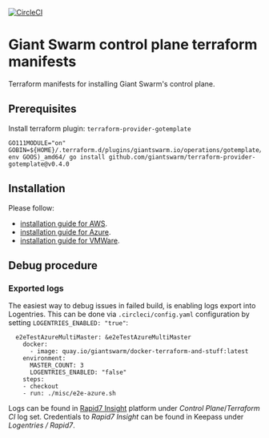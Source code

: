 [![CircleCI](https://circleci.com/gh/giantswarm/giantnetes-terraform.svg?style=shield)](https://circleci.com/gh/giantswarm/giantnetes-terraform)

# Giant Swarm control plane terraform manifests

Terraform manifests for installing Giant Swarm's control plane.

## Prerequisites


Install terraform plugin: `terraform-provider-gotemplate`

```
GO111MODULE="on" GOBIN=${HOME}/.terraform.d/plugins/giantswarm.io/operations/gotemplate/0.4.0/$(go env GOOS)_amd64/ go install github.com/giantswarm/terraform-provider-gotemplate@v0.4.0
```


## Installation


Please follow:
- [installation guide for AWS](docs/installation-guide-aws.md).
- [installation guide for Azure](docs/installation-guide-azure.md).
- [installation guide for VMWare](docs/installation-guide-vmware.md).


## Debug procedure

### Exported logs

The easiest way to debug issues in failed build, is enabling logs export into Logentries. 
This can be done via `.circleci/config.yaml` configuration by setting `LOGENTRIES_ENABLED: "true"`:

```
  e2eTestAzureMultiMaster: &e2eTestAzureMultiMaster
    docker:
      - image: quay.io/giantswarm/docker-terraform-and-stuff:latest
    environment:
      MASTER_COUNT: 3
      LOGENTRIES_ENABLED: "false"
    steps:
    - checkout
    - run: ./misc/e2e-azure.sh
```

Logs can be found in [Rapid7 Insight](https://insight.rapid7.com) platform under *Control Plane*/*Terraform CI* log set.
Credentials to *Rapid7 Insight* can be found in Keepass under *Logentries / Rapid7*.
